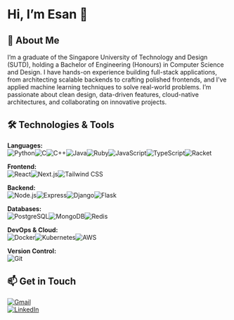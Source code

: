 # Hi, I’m Esan 👋

## 🚀 About Me
I’m a graduate of the Singapore University of Technology and Design (SUTD), holding a Bachelor of Engineering (Honours) in Computer Science and Design. I have hands-on experience building full-stack applications, from architecting scalable backends to crafting polished frontends, and I’ve applied machine learning techniques to solve real-world problems. I’m passionate about clean design, data-driven features, cloud-native architectures, and collaborating on innovative projects.

## 🛠 Technologies & Tools
**Languages:**  
![Python](https://img.shields.io/badge/Python-3776AB?logo=python&logoColor=white)![C](https://img.shields.io/badge/C-A8B9CC?logo=c&logoColor=white)![C++](https://img.shields.io/badge/C++-00599C?logo=c%2B%2B&logoColor=white)![Java](https://img.shields.io/badge/Java-007396?logo=java&logoColor=white)![Ruby](https://img.shields.io/badge/Ruby-CC342D?logo=ruby&logoColor=white)![JavaScript](https://img.shields.io/badge/JavaScript-F7DF1E?logo=javascript&logoColor=black)![TypeScript](https://img.shields.io/badge/TypeScript-007ACC?logo=typescript&logoColor=white)![Racket](https://img.shields.io/badge/Racket-3CCAF7?logo=racket&logoColor=white)  

**Frontend:**  
![React](https://img.shields.io/badge/React-61DAFB?logo=react&logoColor=black)![Next.js](https://img.shields.io/badge/Next.js-000000?logo=next.js&logoColor=white)![Tailwind CSS](https://img.shields.io/badge/Tailwind_CSS-38B2AC?logo=tailwind-css&logoColor=white)  

**Backend:**  
![Node.js](https://img.shields.io/badge/Node.js-339933?logo=node.js&logoColor=white)![Express](https://img.shields.io/badge/Express-404D59?logo=express&logoColor=white)![Django](https://img.shields.io/badge/Django-092E20?logo=django&logoColor=white)![Flask](https://img.shields.io/badge/Flask-000000?logo=flask&logoColor=white)  

**Databases:**  
![PostgreSQL](https://img.shields.io/badge/PostgreSQL-336790?logo=postgresql&logoColor=white)![MongoDB](https://img.shields.io/badge/MongoDB-47A248?logo=mongodb&logoColor=white)![Redis](https://img.shields.io/badge/Redis-DC382D?logo=redis&logoColor=white)  

**DevOps & Cloud:**  
![Docker](https://img.shields.io/badge/Docker-2496ED?logo=docker&logoColor=white)![Kubernetes](https://img.shields.io/badge/Kubernetes-326CE5?logo=kubernetes&logoColor=white)![AWS](https://img.shields.io/badge/AWS-232F3E?logo=amazon-aws&logoColor=white)  

**Version Control:**  
![Git](https://img.shields.io/badge/Git-F05032?logo=git&logoColor=white)

## 📫 Get in Touch
[![Gmail](https://img.shields.io/badge/Gmail-D14836?logo=gmail&logoColor=white)](mailto:esannatraj8@gmail.com)  
[![LinkedIn](https://img.shields.io/badge/LinkedIn-0A66C2?logo=linkedin&logoColor=white)](https://www.linkedin.com/in/esan-natraj-809563202/)
